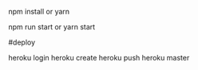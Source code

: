 npm install or yarn

npm run start or yarn start



#deploy

heroku login
heroku create
heroku push heroku master
